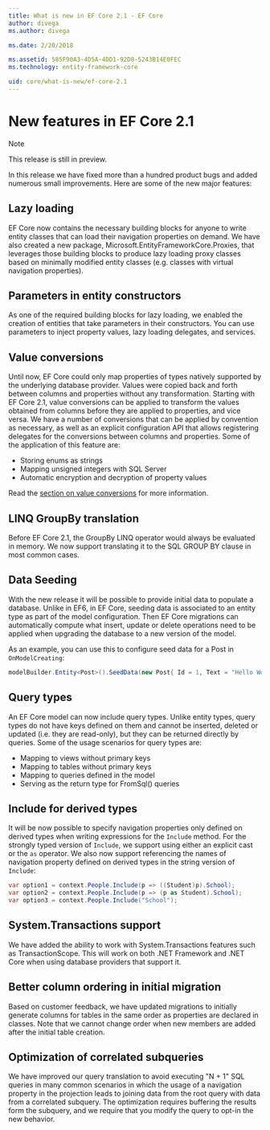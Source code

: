 ```yaml
---
title: What is new in EF Core 2.1 - EF Core
author: divega
ms.author: divega

ms.date: 2/20/2018

ms.assetid: 585F90A3-4D5A-4DD1-92D8-5243B14E0FEC
ms.technology: entity-framework-core

uid: core/what-is-new/ef-core-2.1
---
```


# New features in EF Core 2.1
> [!NOTE]  
> This release is still in preview.

In this release we have fixed more than a hundred product bugs and added numerous small improvements. Here are some of the new major features:

## Lazy loading
EF Core now contains the necessary building blocks for anyone to write entity classes that can load their navigation properties on demand. We have also created a new package, Microsoft.EntityFrameworkCore.Proxies, that leverages those building blocks to produce lazy loading proxy classes based on minimally modified entity classes (e.g. classes with virtual navigation properties). 

## Parameters in entity constructors
As one of the required building blocks for lazy loading, we enabled the creation of entities that take parameters in their constructors. You can use parameters to inject property values, lazy loading delegates, and services.

## Value conversions
Until now, EF Core could only map properties of types natively supported by the underlying database provider. Values were copied back and forth between columns and properties without any transformation. Starting with EF Core 2.1, value conversions can be applied to transform the values obtained from columns before they are applied to properties, and vice versa. We have a number of conversions that can be applied by convention as necessary, as well as an explicit configuration API that allows registering delegates for the conversions between columns and properties. Some of the application of this feature are:

- Storing enums as strings
- Mapping unsigned integers with SQL Server
- Automatic encryption and decryption of property values

Read the [section on value conversions](xref:core/modeling/value-conversions) for more information.  

## LINQ GroupBy translation
Before EF Core 2.1, the GroupBy LINQ operator would always be evaluated in memory. We now support translating it to the SQL GROUP BY clause in most common cases.

## Data Seeding
With the new release it will be possible to provide initial data to populate a database. Unlike in EF6, in EF Core, seeding data is associated to an entity type as part of the model configuration. Then EF Core migrations can automatically compute what insert, update or delete operations need to be applied when upgrading the database to a new version of the model.

As an example, you can use this to configure seed data for a Post in `OnModelCreating`:

``` csharp
modelBuilder.Entity<Post>().SeedData(new Post{ Id = 1, Text = "Hello World!" });
```

## Query types
An EF Core model can now include query types. Unlike entity types, query types do not have keys defined on them and cannot be inserted, deleted or updated (i.e. they are read-only), but they can be returned directly by queries. Some of the usage scenarios for query types are:

- Mapping to views without primary keys
- Mapping to tables without primary keys
- Mapping to queries defined in the model
- Serving as the return type for FromSql() queries

## Include for derived types
It will be now possible to specify navigation properties only defined on derived types when writing expressions for the `Include` method. For the strongly typed version of `Include`, we support using either an explicit cast or the `as` operator. We also now support referencing the names of navigation property defined on derived types in the string version of `Include`:

``` csharp
var option1 = context.People.Include(p => ((Student)p).School);
var option2 = context.People.Include(p => (p as Student).School);
var option3 = context.People.Include("School");
```

## System.Transactions support
We have added the ability to work with System.Transactions features such as TransactionScope. This will work on both .NET Framework and .NET Core when using database providers that support it.

## Better column ordering in initial migration
Based on customer feedback, we have updated migrations to initially generate columns for tables in the same order as properties are declared in classes. Note that we cannot change order when new members are added after the initial table creation.

## Optimization of correlated subqueries
We have improved our query translation to avoid executing "N + 1" SQL queries in many common scenarios in which the usage of a navigation property in the projection leads to joining data from the root query with data from a correlated subquery. The optimization requires buffering the results form the subquery, and we require that you modify the query to opt-in the new behavior.
